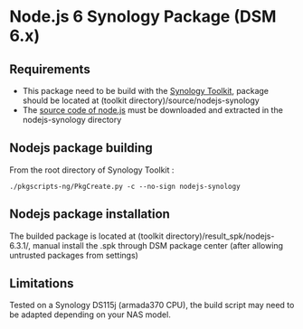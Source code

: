 # Node.js 6 Synology Package (DSM 6.x)
## Requirements
* This package need to be build with the [Synology Toolkit](https://developer.synology.com/developer-guide/create_package/install_toolkit.html), package should be located at (toolkit directory)/source/nodejs-synology 
* The [source code of node.js](https://nodejs.org/dist/v6.3.1/node-v6.3.1.tar.gz) must be downloaded and extracted in the nodejs-synology directory

## Nodejs package building
From the root directory of Synology Toolkit :
```
./pkgscripts-ng/PkgCreate.py -c --no-sign nodejs-synology
```

## Nodejs package installation
The builded package is located at (toolkit directory)/result_spk/nodejs-6.3.1/, manual install the .spk through DSM package center (after allowing untrusted packages from settings)

## Limitations
Tested on a Synology DS115j (armada370 CPU), the build script may need to be adapted depending on your NAS model.
